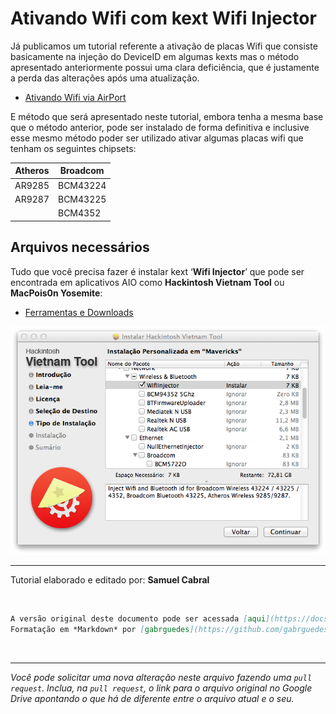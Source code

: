 # Ativando Wifi com kext Wifi Injector

Já publicamos um tutorial referente a ativação de placas Wifi que consiste basicamente na injeção do DeviceID em algumas kexts mas o método apresentado anteriormente possui uma clara deficiência, que é justamente a perda das alterações após uma atualização.

- [Ativando Wifi via AirPort](https://docs.google.com/document/d/1ph203J5UGwH9nFQgspGH5MDJntix7bwIB-exKfB8pu4/edit?usp=sharing)

E método que será apresentado neste tutorial, embora tenha a mesma base que o método anterior, pode ser instalado de forma definitiva e inclusive esse mesmo método poder ser utilizado ativar algumas placas wifi que tenham os seguintes chipsets:

Atheros|Broadcom
-|-
AR9285|BCM43224
AR9287|BCM43225
||BCM4352

## Arquivos necessários

Tudo que você precisa fazer é instalar kext ‘**Wifi Injector**’ que pode ser encontrada em aplicativos AIO como **Hackintosh Vietnam Tool** ou **MacPois0n Yosemite**:

- [Ferramentas e Downloads](FerramentaseDownloads.md)

![Hackintosh Vietnam Tool](/media/WifiInjector.png)

---

Tutorial elaborado e editado por: **Samuel Cabral**

<br/>

```md
A versão original deste documento pode ser acessada [aqui](https://docs.google.com/document/d/1AVtqkad9SOcoT-s-tl1hcoubP-NJxFAT_RmXEh9gLEE/edit).
Formatação em *Markdown* por [gabrguedes](https://github.com/gabrguedes).
```

<br/>

---

*Você pode solicitar uma nova alteração neste arquivo fazendo uma `pull request`. Inclua, na `pull request`, o link para o arquivo original no Google Drive apontando o que há de diferente entre o arquivo atual e o seu.*
